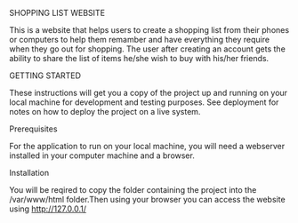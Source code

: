 SHOPPING LIST WEBSITE

This is a website that helps users to create a shopping list from their phones or computers
to help them remamber and have everything they require when they go out for shopping. The 
user after creating an account gets the ability to share the list of items he/she wish to buy
with his/her friends.

GETTING STARTED

These instructions will get you a copy of the project up and running on your local machine for 
development and testing purposes. See deployment for notes on how to deploy the project on a 
live system.

Prerequisites

For the application to run on your local machine, you will need a webserver installed in your
computer machine and a browser.

Installation

You will be reqired to copy the folder containing the project into the /var/www/html folder.Then using your 
browser you can access the website using http://127.0.0.1/




